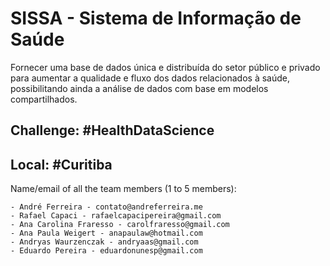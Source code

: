# SISSA - Sistema de Informação de Saúde

Fornecer uma base de dados única e distribuída do setor público e privado para aumentar a qualidade e fluxo dos dados relacionados à saúde, possibilitando ainda a análise de dados com base em modelos compartilhados.

## Challenge: #HealthDataScience

## Local: #Curitiba

Name/email of all the team members (1 to 5 members):

    - André Ferreira - contato@andreferreira.me
    - Rafael Capaci - rafaelcapacipereira@gmail.com
    - Ana Carolina Fraresso - carolfraresso@gmail.com
    - Ana Paula Weigert - anapaulaw@hotmail.com
    - Andryas Waurzenczak - andryaas@gmail.com
    - Eduardo Pereira - eduardonunesp@gmail.com